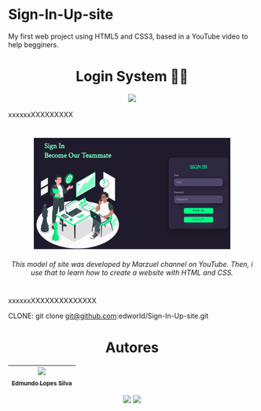 # Sign-In-Up-site
My first web project using HTML5 and CSS3, based in a YouTube video to help begginers. 



<h1 align="center"> Login System 🤝🏽 </h1>

<p align="center">
<img src="http://img.shields.io/static/v1?label=STATUS&message=EM%20DESENVOLVIDO&color=GREEN&style=for-the-badge"/>
</p>

xxxxxxXXXXXXXXX

<h1 align="center">  </h1>
<p align="center">
<img width="400", title="REGISTRATION GUI USING TKINTER", img src="https://github.com/edworId/Sign-In-Up-site/blob/main/site.png"/>
</p>

<h6 align="center">This model of site was developed by Marzuel channel on YouTube. Then, i use that to learn how to create a website with HTML and CSS. </h6>

<h1 align="center">  </h1>

xxxxxxXXXXXXXXXXXXXX

CLONE: git clone git@github.com:edworId/Sign-In-Up-site.git

<h1 align="center"> Autores </h1>

| [<img src="https://avatars.githubusercontent.com/u/110691832?s=400&u=e671447386d38975c165bff78b715ea80549c069&v=4" width=115><br><sub>Edmundo Lopes Silva</sub>](https://github.com/edworId) |  
| :---: |

<p align="center">
<img src="https://img.shields.io/badge/HTML5-E34F26?style=for-the-badge&logo=html5&logoColor=white"/>
<img src="https://img.shields.io/badge/CSS3-1572B6?style=for-the-badge&logo=css3&logoColor=white"/>
</p>
